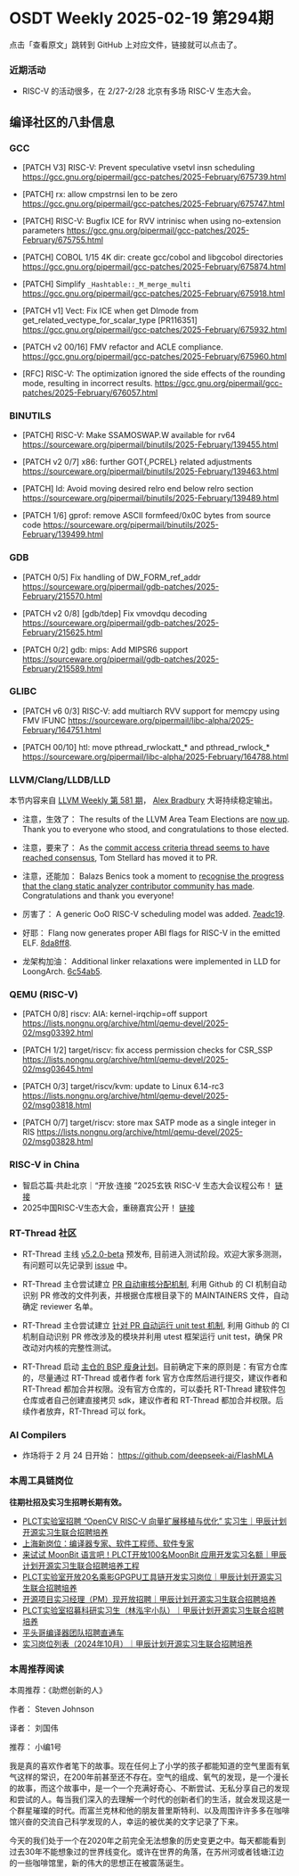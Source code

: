 # OSDT Weekly 2025-02-19 第294期

点击「查看原文」跳转到 GitHub 上对应文件，链接就可以点击了。

### 近期活动

- RISC-V 的活动很多，在 2/27-2/28 北京有多场 RISC-V 生态大会。

## 编译社区的八卦信息

### GCC

- [PATCH V3] RISC-V: Prevent speculative vsetvl insn scheduling
    https://gcc.gnu.org/pipermail/gcc-patches/2025-February/675739.html

- [PATCH] rx: allow cmpstrnsi len to be zero
    https://gcc.gnu.org/pipermail/gcc-patches/2025-February/675747.html

- [PATCH] RISC-V: Bugfix ICE for RVV intrinisc when using no-extension parameters
    https://gcc.gnu.org/pipermail/gcc-patches/2025-February/675755.html

- [PATCH] COBOL 1/15 4K dir: create gcc/cobol and libgcobol directories
    https://gcc.gnu.org/pipermail/gcc-patches/2025-February/675874.html

- [PATCH] Simplify `_Hashtable::_M_merge_multi`
    https://gcc.gnu.org/pipermail/gcc-patches/2025-February/675918.html

- [PATCH v1] Vect: Fix ICE when get DImode from get_related_vectype_for_scalar_type [PR116351]
    https://gcc.gnu.org/pipermail/gcc-patches/2025-February/675932.html

- [PATCH v2 00/16] FMV refactor and ACLE compliance.
    https://gcc.gnu.org/pipermail/gcc-patches/2025-February/675960.html

- [RFC] RISC-V: The optimization ignored the side effects of the rounding mode, resulting in incorrect results.
    https://gcc.gnu.org/pipermail/gcc-patches/2025-February/676057.html

### BINUTILS

- [PATCH] RISC-V: Make SSAMOSWAP.W available for rv64
    https://sourceware.org/pipermail/binutils/2025-February/139455.html

- [PATCH v2 0/7] x86: further GOT{,PCREL} related adjustments
    https://sourceware.org/pipermail/binutils/2025-February/139463.html

- [PATCH] ld: Avoid moving desired relro end below relro section
    https://sourceware.org/pipermail/binutils/2025-February/139489.html

- [PATCH 1/6] gprof: remove ASCII formfeed/0x0C bytes from source code
    https://sourceware.org/pipermail/binutils/2025-February/139499.html

### GDB

- [PATCH 0/5] Fix handling of DW_FORM_ref_addr
    https://sourceware.org/pipermail/gdb-patches/2025-February/215570.html

- [PATCH v2 0/8] [gdb/tdep] Fix vmovdqu decoding
    https://sourceware.org/pipermail/gdb-patches/2025-February/215625.html

- [PATCH 0/2] gdb: mips: Add MIPSR6 support
    https://sourceware.org/pipermail/gdb-patches/2025-February/215589.html

### GLIBC

- [PATCH v6 0/3] RISC-V: add multiarch RVV support for memcpy using FMV IFUNC
    https://sourceware.org/pipermail/libc-alpha/2025-February/164751.html

- [PATCH 00/10] htl: move pthread_rwlockatt_* and pthread_rwlock_*
    https://sourceware.org/pipermail/libc-alpha/2025-February/164788.html

### LLVM/Clang/LLDB/LLD

本节内容来自 [LLVM Weekly 第 581 期](http://llvmweekly.org/issue/581)，
[Alex Bradbury](https://www.linkedin.com/in/alex-bradbury/) 大哥持续稳定输出。

* 注意，生效了： The results of the LLVM Area Team Elections are [now up](https://discourse.llvm.org/t/llvm-area-team-election-results/84601).  Thank you to everyone who stood, and congratulations to those elected.

* 注意，要来了： As the [commit access criteria thread seems to have reached consensus](https://discourse.llvm.org/t/rfc-commit-access-criteria/84073/86), Tom Stellard has moved it to PR.

* 注意，还能加： Balazs Benics took a moment to [recognise the progress that the clang static analyzer contributor community has made](https://discourse.llvm.org/t/off-topic-kudos/84617). Congratulations and thank you everyone!

* 厉害了： A generic OoO RISC-V scheduling model was added.
  [7eadc19](https://github.com/llvm/llvm-project/commit/7eadc1960d19).

* 好耶： Flang now generates proper ABI flags for RISC-V in the emitted ELF.
  [8da8ff8](https://github.com/llvm/llvm-project/commit/8da8ff8768bc).

* 龙架构加油： Additional linker relaxations were implemented in LLD for LoongArch.
  [6c54ab5](https://github.com/llvm/llvm-project/commit/6c54ab548fa6).

### QEMU (RISC-V)

- [PATCH 0/8] riscv: AIA: kernel-irqchip=off support
    https://lists.nongnu.org/archive/html/qemu-devel/2025-02/msg03392.html

- [PATCH 1/2] target/riscv: fix access permission checks for CSR_SSP
    https://lists.nongnu.org/archive/html/qemu-devel/2025-02/msg03645.html

- [PATCH 0/3] target/riscv/kvm: update to Linux 6.14-rc3
    https://lists.nongnu.org/archive/html/qemu-devel/2025-02/msg03818.html

- [PATCH 0/7] target/riscv: store max SATP mode as a single integer in RIS
    https://lists.nongnu.org/archive/html/qemu-devel/2025-02/msg03828.html

### RISC-V in China

- 智启芯篇·共赴北京｜“开放·连接 ”2025玄铁 RISC-V 生态大会议程公布！ [链接](https://mp.weixin.qq.com/s/yNDWnIJf5ludtuP_LTDEzA)
- 2025中国RISC-V生态大会，重磅嘉宾公开！ [链接](https://mp.weixin.qq.com/s/vkHu2BWFFghCj-bQjj0Qow)

### RT-Thread 社区

- RT-Thread 主线 [v5.2.0-beta][rtt-1] 预发布, 目前进入测试阶段。欢迎大家多测测，有问题可以先记录到 [issue][rtt-2] 中。

- RT-Thread 主仓尝试建立 [PR 自动审核分配机制][rtt-9913], 利用 Github 的 CI 机制自动识别 PR 修改的文件列表，并根据仓库根目录下的 MAINTAINERS 文件，自动确定 reviewer 名单。

- RT-Thread 主仓尝试建立 [针对 PR 自动运行 unit test 机制][rtt-9933], 利用 Github 的 CI 机制自动识别 PR 修改涉及的模块并利用 utest 框架运行 unit test，确保 PR 改动对内核的完整性测试。

- RT-Thread 启动 [主仓的 BSP 瘦身计划][rtt-9960]。目前确定下来的原则是：有官方仓库的，尽量通过 RT-Thread 或者作者 fork 官方仓库然后进行提交，建议作者和 RT-Thread 都加合并权限。没有官方仓库的，可以委托 RT-Thread 建软件包仓库或者自己创建直接拷贝 sdk，建议作者和 RT-Thread 都加合并权限。后续作者放弃，RT-Thread 可以 fork。

[rtt-1]:https://github.com/RT-Thread/rt-thread/tree/v5.2.0-beta
[rtt-2]:https://docs.qq.com/sheet/DVGFtUHdqbGNmeEFI?tab=BB08J2&nlc=1
[rtt-9913]:https://github.com/RT-Thread/rt-thread/pull/9913
[rtt-9933]:https://github.com/RT-Thread/rt-thread/pull/9933
[rtt-9960]:https://github.com/RT-Thread/rt-thread/issues/9960

### AI Compilers

- 炸场将于 2 月 24 日开始： https://github.com/deepseek-ai/FlashMLA

### 本周工具链岗位

**往期社招及实习生招聘长期有效。**

- [PLCT实验室招聘 “OpenCV RISC-V 向量扩展移植与优化” 实习生｜甲辰计划开源实习生联合招聘培养](https://mp.weixin.qq.com/s/NSFIlymcfe_gJBmJXK0Zng)
- [上海新岗位：编译器专家、软件工程师、软件专家](https://mp.weixin.qq.com/s/pX2R3znrPCxdsOLVg9YVXA)
- [来试试 MoonBit 语言吧！PLCT开放100名MoonBit 应用开发实习名额｜甲辰计划开源实习生联合招聘培养工程](https://mp.weixin.qq.com/s/VUwXNvYzharpK6Aou4hssw)
- [PLCT实验室开放20名乘影GPGPU工具链开发实习岗位｜甲辰计划开源实习生联合招聘培养](https://mp.weixin.qq.com/s/DalDbZYiP2IFALvB2Wwb6w)
- [开源项目实习经理（PM）现开放招聘｜甲辰计划开源实习生联合招聘培养](https://mp.weixin.qq.com/s/9uIxvaMOVjsbcGjHbidvgg)
- [PLCT实验室招募科研实习生（林泓宇小队）｜甲辰计划开源实习生联合招聘培养](https://mp.weixin.qq.com/s/8XtWlfBF9RxUoUCHskQpPw)
- [平头哥编译器团队招聘直通车](https://mp.weixin.qq.com/s/fRFWolihmi05hTuBvI8u2g)
- [实习岗位列表（2024年10月）｜甲辰计划开源实习生联合招聘培养](https://mp.weixin.qq.com/s/UCcsvhw6Kxw3EQOd0JVlUg)

### 本周推荐阅读

本周推荐：《助燃创新的人》

作者： Steven Johnson

译者： 刘国伟

推荐： 小编1号

我是真的喜欢作者笔下的故事。现在任何上了小学的孩子都能知道的空气里面有氧气这样的常识，在200年前甚至还不存在。空气的组成、氧气的发现，是一个漫长的故事，而这个故事中，是一个一个充满好奇心、不断尝试、无私分享自己的发现和尝试的人。每当我们深入的去理解一个时代的创新者们的生活，就会发现这是一个群星璀璨的时代。而富兰克林和他的朋友普里斯特利、以及周围许许多多在咖啡馆兴奋的交流自己科学发现的人，幸运的被优美的文字记录了下来。

今天的我们处于一个在2020年之前完全无法想象的历史变更之中。每天都能看到过去30年不能想象过的世界线变化。或许在世界的角落，在苏州河或者钱塘江边的一些咖啡馆里，新的伟大的思想正在被震荡诞生。
